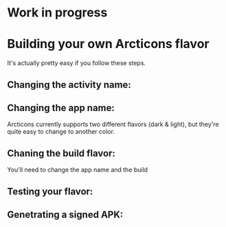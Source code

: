 # Work in progress

# Building your own Arcticons flavor

It's actually pretty easy if you follow these steps.

## Changing the activity name:


## Changing the app name:

Arcticons currently supports two different flavors (dark & light), but they're quite easy to change to another color.


## Chaning the build flavor:

You'll need to change the app name and the build 

## Testing your flavor:



## Genetrating a signed APK:

